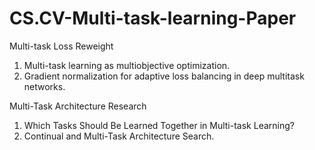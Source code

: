 # CS.CV-Multi-task-learning-Paper

Multi-task Loss Reweight
1. Multi-task learning as multiobjective optimization.
2. Gradient normalization for adaptive loss balancing in deep multitask networks.

Multi-Task Architecture Research
1. Which Tasks Should Be Learned Together in Multi-task Learning?
2. Continual and Multi-Task Architecture Search.
